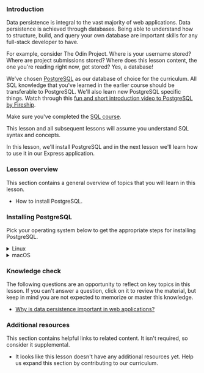 <!-- TODO: Revisit lesson/heading structure to remove need to disable rules -->
<!-- markdownlint-disable MD024 TOP004 -->

### Introduction

Data persistence is integral to the vast majority of web applications. Data persistence is achieved through databases. Being able to understand how to structure, build, and query your own database are important skills for any full-stack developer to have.

For example, consider The Odin Project. Where is your username stored? Where are project submissions stored? Where does this lesson content, the one you're reading right now, get stored? Yes, a database!

We've chosen [PostgreSQL](https://www.postgresql.org/) as our database of choice for the curriculum. All SQL knowledge that you've learned in the earlier course should be transferable to PostgreSQL. We'll also learn new PostgreSQL specific things. Watch through this [fun and short introduction video to PostgreSQL by Fireship](https://www.youtube.com/watch?v=n2Fluyr3lbc).

<div class="lesson-note lesson-note--critical" markdown="1">

Make sure you've completed the [SQL course](https://www.theodinproject.com/paths/full-stack-javascript/courses/databases).

This lesson and all subsequent lessons will assume you understand SQL syntax and concepts.

</div>

In this lesson, we'll install PostgreSQL and in the next lesson we'll learn how to use it in our Express application.

### Lesson overview

This section contains a general overview of topics that you will learn in this lesson.

- How to install PostgreSQL.

### Installing PostgreSQL

Pick your operating system below to get the appropriate steps for installing PostgreSQL.

<details markdown="block">

<summary class="dropDown-header">Linux</summary>

### Step 1: Make sure the system is up to date

Before installing PostgreSQL, it's a good idea to make sure the operating system is up to date. To update our system, run this command:

```bash
sudo apt update && sudo apt upgrade
```

### Step 2: Install the PostgreSQL packages

After our system is up to date, we will install the packages for PostgreSQL.

```bash
sudo apt install postgresql postgresql-contrib libpq-dev
```

After installation is complete, let's start the server using this command:

```bash
sudo systemctl start postgresql.service && systemctl status postgresql.service
```

<div class="lesson-note lesson-note--warning" markdown="1">

#### Systemctl and WSL2

Systemctl is not supported on WSL2, and the above command won't work. Instead, run the following command:

```bash
sudo service postgresql start
```

</div>

Got an error, or don't see an active service? Come visit [our Discord server](https://discord.gg/V75WSQG) for some help!

If `postgresql` is active, you can press `Q` to quit the status screen and move on to the next step.

### Step 3: Setting up PostgreSQL

PostgreSQL is now running, but we have to configure it in order to be able to use it with our local Express applications.

#### 3.1 PostgreSQL roles

PostgreSQL authenticates via roles. A role is like a user, which is how we interact with the service. The default PostgreSQL installation has set up a `postgres` role that we can use. This is great, but that would mean having to switch to that role every time we wanted to do something with the database server.

Instead, we will set up our own role to avoid switching to the `postgres` role all the time.

#### 3.2 Creating a new role

We will be creating a new role with the same name as our Linux username. If you're not sure of your Linux username, you can run the command `whoami` in your terminal to get it. Once you have that information ready, let's create a role in PostgreSQL. The command to do so is:

```bash
sudo -i -u postgres createuser --interactive
```

Remember that we want the role name to be the same as our Linux user name and be sure to make that new role a superuser. Setting up a role like this means we can leverage "peer authentication" making using the local database very easy.

#### 3.3 Creating the role database

One other important step in setting up PostgreSQL is that each role must have its own database of the same name. Without it, the role we just created will not be able to log in or interact with PostgreSQL.

You can try to run `psql` now, but you will get an error that the database does not exist. Not to worry, let's create one to fix this:

<div class="lesson-note" markdown="1">

If your username has any capital letters, you must surround it in quotes when running the below command.

</div>

```bash
sudo -i -u postgres createdb <linux_username>
```

Now our role is fully set up: we've got `<role_name>` and that role has a database.

#### 3.4 Securing our new role

One important thing that we have to do is to set up a password for our new role so that the data is protected. Now that our role is set up, we can actually use it to administer PostgreSQL. All you have to do is enter this command to get into the PostgreSQL prompt:

```bash
psql
```

You should see the PostgreSQL prompt come up with the new role we just created, like so:

```sql
role_name=#
```

If you don't see a similar prompt, then reach out in [our Discord server](https://discord.gg/V75WSQG) for some help. If you **do** see a similar prompt, then we can create a password for the role like so:

```sql
\password <role_name>
```

You'll be prompted to enter a password and to verify it. Once you are done, the prompt will return to normal. Now, we will configure the permissions for our new role (note the semicolon at the end):

```sql
GRANT ALL PRIVILEGES ON DATABASE <role_database_name> TO <role_name>;
```

Remember that you should change the `<role_database_name>` and `<role_name>` (they should both be the same)! If you see `GRANT` in response to the command, then you can type `\q` to exit the prompt.

#### 3.5 Saving access information in the environment

After finishing our configuration, the last step is save it into the environment to access later.

In order to save our password to the environment, we can run this command:

```bash
echo 'export DATABASE_PASSWORD="<role_password>"' >> ~/.bashrc
```

Note here the name we've chosen for our environment variable: `DATABASE_PASSWORD`. Also, remember to update `<role_password>` in the command to what was set above!

Now, this variable lives in our environment for us to use. As the variable is new, we'll want to reload the environment so that we can access it. To reload the environment, you can close and re-open your terminal.

Once that's done, we can move to testing it out!

</details>

<details markdown="block">

<summary class="dropDown-header">macOS</summary>

### Step 1: Make sure the system is up to date

Before running commands with homebrew, you'll want to make sure things are up to date. Run the following commands one by one:

```bash
brew update
brew upgrade
```

If your terminal doesn't recognize `brew`, then you'll need to go and install homebrew. You can find it and other installs in the [installation appendix](https://www.theodinproject.com/guides/installations).

### Step 2: Install the PostgreSQL packages

Installing PostgreSQL via Postgres.app is simple. Visit [Postgres.app](https://postgresapp.com/) and follow the instructions outlined. Importantly, you'll want to configure your `$PATH` so you can access the tooling that comes along with PostgreSQL.

You can run this command to update your path:
```bash
sudo mkdir -p /etc/paths.d &&
echo /Applications/Postgres.app/Contents/Versions/latest/bin | sudo tee /etc/paths.d/postgresapp
```

After you've run this command and restarted your terminal, you can run `which psql` and we would expect this output:
```bash
/Applications/Postgres.app/Contents/Versions/latest/bin/psql
```

If you don't see a similar output, come visit [our Discord server](https://discord.gg/fbFCkYabZB) for some help!

Please note that that Postgres.app installs servers without any security configured, and will accept all local connections without a password. This is fine for our development environment, but be aware that when you move things to production, this will not be a good strategy.

Postgres.app defaults to creating a role and user database that matches your macOS user. You can confirm this by running this command after installing Postgres.app and updating the path:

```bash
psql
```

You should see the PostgreSQL prompt come up like this:
```bash
<your_user>=#
```

Because Postgres.app has configured trusted authentication for all local connections, we don't need to set up any password authentication for our local development environment. Just remember that your `role_name` is the user that appears in the `psql` prompt above.

</details>

### Knowledge check

The following questions are an opportunity to reflect on key topics in this lesson. If you can't answer a question, click on it to review the material, but keep in mind you are not expected to memorize or master this knowledge.

- [Why is data persistence important in web applications?](#introduction)

### Additional resources

This section contains helpful links to related content. It isn't required, so consider it supplemental.

- It looks like this lesson doesn't have any additional resources yet. Help us expand this section by contributing to our curriculum.
